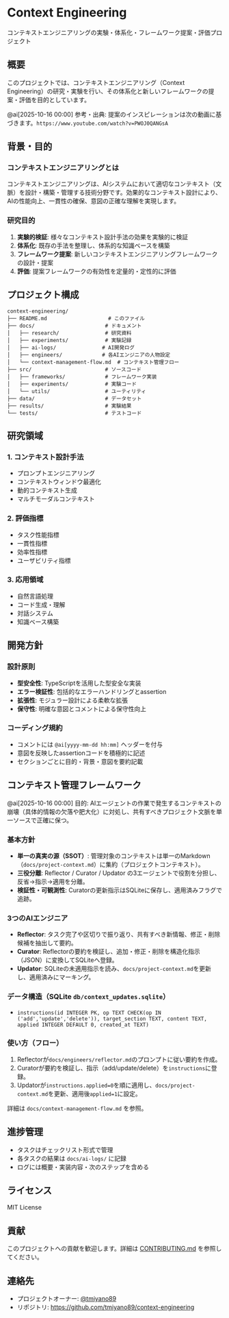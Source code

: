 # Context Engineering

コンテキストエンジニアリングの実験・体系化・フレームワーク提案・評価プロジェクト

## 概要

このプロジェクトでは、コンテキストエンジニアリング（Context Engineering）の研究・実験を行い、その体系化と新しいフレームワークの提案・評価を目的としています。

@ai[2025-10-16 00:00] 参考・出典: 提案のインスピレーションは次の動画に基づきます。`https://www.youtube.com/watch?v=PWOJ0QANGsA`

## 背景・目的

### コンテキストエンジニアリングとは
コンテキストエンジニアリングは、AIシステムにおいて適切なコンテキスト（文脈）を設計・構築・管理する技術分野です。効果的なコンテキスト設計により、AIの性能向上、一貫性の確保、意図の正確な理解を実現します。

### 研究目的
1. **実験的検証**: 様々なコンテキスト設計手法の効果を実験的に検証
2. **体系化**: 既存の手法を整理し、体系的な知識ベースを構築
3. **フレームワーク提案**: 新しいコンテキストエンジニアリングフレームワークの設計・提案
4. **評価**: 提案フレームワークの有効性を定量的・定性的に評価

## プロジェクト構成

```
context-engineering/
├── README.md                    # このファイル
├── docs/                       # ドキュメント
│   ├── research/               # 研究資料
│   ├── experiments/            # 実験記録
│   ├── ai-logs/               # AI開発ログ
│   ├── engineers/             # 各AIエンジニアの人物設定
│   └── context-management-flow.md  # コンテキスト管理フロー
├── src/                        # ソースコード
│   ├── frameworks/             # フレームワーク実装
│   ├── experiments/            # 実験コード
│   └── utils/                  # ユーティリティ
├── data/                       # データセット
├── results/                    # 実験結果
└── tests/                      # テストコード
```

## 研究領域

### 1. コンテキスト設計手法
- プロンプトエンジニアリング
- コンテキストウィンドウ最適化
- 動的コンテキスト生成
- マルチモーダルコンテキスト

### 2. 評価指標
- タスク性能指標
- 一貫性指標
- 効率性指標
- ユーザビリティ指標

### 3. 応用領域
- 自然言語処理
- コード生成・理解
- 対話システム
- 知識ベース構築

## 開発方針

### 設計原則
- **型安全性**: TypeScriptを活用した型安全な実装
- **エラー検証性**: 包括的なエラーハンドリングとassertion
- **拡張性**: モジュラー設計による柔軟な拡張
- **保守性**: 明確な意図とコメントによる保守性向上

### コーディング規約
- コメントには `@ai[yyyy-mm-dd hh:mm]` ヘッダーを付与
- 意図を反映したassertionコードを積極的に記述
- セクションごとに目的・背景・意図を要約記載

## コンテキスト管理フレームワーク

@ai[2025-10-16 00:00] 目的: AIエージェントの作業で発生するコンテキストの崩壊（具体的情報の欠落や肥大化）に対処し、共有すべきプロジェクト文脈を単一ソースで正確に保つ。

### 基本方針
- **単一の真実の源（SSOT）**: 管理対象のコンテキストは単一のMarkdown（`docs/project-context.md`）に集約（プロジェクトコンテキスト）。
- **三役分離**: Reflector / Curator / Updator の3エージェントで役割を分担し、反省→指示→適用を分離。
- **検証性・可観測性**: Curatorの更新指示はSQLiteに保存し、適用済みフラグで追跡。

### 3つのAIエンジニア
- **Reflector**: タスク完了や区切りで振り返り、共有すべき新情報、修正・削除候補を抽出して要約。
- **Curator**: Reflectorの要約を検証し、追加・修正・削除を構造化指示（JSON）に変換してSQLiteへ登録。
- **Updator**: SQLiteの未適用指示を読み、`docs/project-context.md`を更新し、適用済みにマーキング。

### データ構造（SQLite `db/context_updates.sqlite`）
- `instructions(id INTEGER PK, op TEXT CHECK(op IN ('add','update','delete')), target_section TEXT, content TEXT, applied INTEGER DEFAULT 0, created_at TEXT)`

### 使い方（フロー）
1. Reflectorが`docs/engineers/reflector.md`のプロンプトに従い要約を作成。
2. Curatorが要約を検証し、指示（add/update/delete）を`instructions`に登録。
3. Updatorが`instructions.applied=0`を順に適用し、`docs/project-context.md`を更新、適用後`applied=1`に設定。

詳細は `docs/context-management-flow.md` を参照。

## 進捗管理

- タスクはチェックリスト形式で管理
- 各タスクの結果は `docs/ai-logs/` に記録
- ログには概要・実装内容・次のステップを含める

## ライセンス

MIT License

## 貢献

このプロジェクトへの貢献を歓迎します。詳細は [CONTRIBUTING.md](CONTRIBUTING.md) を参照してください。

## 連絡先

- プロジェクトオーナー: [@tmiyano89](https://github.com/tmiyano89)
- リポジトリ: https://github.com/tmiyano89/context-engineering
